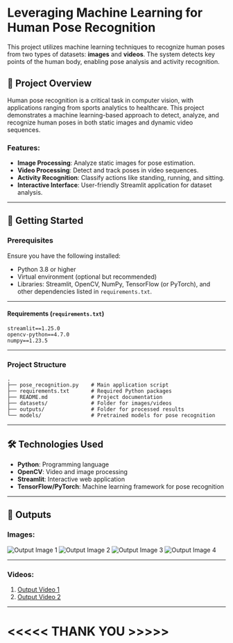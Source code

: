 # Leveraging Machine Learning for Human Pose Recognition

This project utilizes machine learning techniques to recognize human poses from two types of datasets: **images** and **videos**. The system detects key points of the human body, enabling pose analysis and activity recognition.

## 📜 Project Overview

Human pose recognition is a critical task in computer vision, with applications ranging from sports analytics to healthcare. This project demonstrates a machine learning-based approach to detect, analyze, and recognize human poses in both static images and dynamic video sequences.

### Features:
- **Image Processing**: Analyze static images for pose estimation.
- **Video Processing**: Detect and track poses in video sequences.
- **Activity Recognition**: Classify actions like standing, running, and sitting.
- **Interactive Interface**: User-friendly Streamlit application for dataset analysis.

---

## 🚀 Getting Started

### Prerequisites
Ensure you have the following installed:
- Python 3.8 or higher
- Virtual environment (optional but recommended)
- Libraries: Streamlit, OpenCV, NumPy, TensorFlow (or PyTorch), and other dependencies listed in `requirements.txt`.

---
#### Requirements (`requirements.txt`)
```plaintext
streamlit==1.25.0
opencv-python==4.7.0
numpy==1.23.5
```

---

### Project Structure
```plaintext
.
├── pose_recognition.py    # Main application script
├── requirements.txt       # Required Python packages
├── README.md              # Project documentation
├── datasets/              # Folder for images/videos
├── outputs/               # Folder for processed results
└── models/                # Pretrained models for pose recognition
```

---

## 🛠 Technologies Used
- **Python**: Programming language
- **OpenCV**: Video and image processing
- **Streamlit**: Interactive web application
- **TensorFlow/PyTorch**: Machine learning framework for pose recognition

---
## 🎥 Outputs
### Images:
![Output Image 1](Output_/Img_4.png)
![Output Image 2](Output_/Img_2.png)
![Output Image 3](Output_/Img_1.png)
![Output Image 4](Output_/Img_3.png)


---
### Videos:
1. [Output Video 1](Output_/Video_1.mp4)
2. [Output Video 2](Output_/Video_2.mp4)

___

# <<<<< THANK YOU >>>>>

